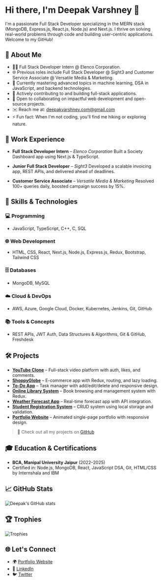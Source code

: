 # Hi there, I'm Deepak Varshney 👋

I'm a passionate Full Stack Developer specializing in the MERN stack (MongoDB, Express.js, React.js, Node.js) and Next.js. I thrive on solving real-world problems through code and building user-centric applications. Welcome to my GitHub!

## 🚀 About Me

* 👨‍💻 Full Stack Developer Intern @ Elenco Corporation.
* 🌐 Previous roles include Full Stack Developer @ Sight3 and Customer Service Associate @ Versatile Media & Marketing.
* 🌱 Currently mastering advanced topics in machine learning, DSA in JavaScript, and backend technologies.
* 🔧 Actively contributing to and building full-stack applications.
* 👯 Open to collaborating on impactful web development and open-source projects.
* ✉️ Reach me at: [deepakvarshney.com@gmail.com](mailto:deepakvarshney.com@gmail.com)
* ⚡ Fun fact: When I'm not coding, you'll find me hiking or exploring nature.

## 💼 Work Experience

* **Full Stack Developer Intern** – *Elenco Corporation*
  Built a Society Dashboard app using Next.js & TypeScript.

* **Junior Full Stack Developer** – *Sight3*
  Developed a scalable invoicing app, REST APIs, and delivered ahead of deadlines.

* **Customer Service Associate** – *Versatile Media & Marketing*
  Resolved 100+ queries daily, boosted campaign success by 15%.

## 🧠 Skills & Technologies

### 💻 Programming

* JavaScript, TypeScript, C++, C, SQL

### 🌐 Web Development

* HTML, CSS, React, Next.js, Node.js, Express.js, Redux, Bootstrap, Tailwind CSS

### 🗄️ Databases

* MongoDB, MySQL

### ☁️ Cloud & DevOps

* AWS, Azure, Google Cloud, Docker, Kubernetes, Jenkins, Git, GitHub

### 📚 Tools & Concepts

* REST APIs, JWT Auth, Data Structures & Algorithms, Git & GitHub, Freshdesk

## 🛠️ Projects

* **[YouTube Clone](https://youtubefrontend-seven.vercel.app)** – Full-stack video platform with auth, likes, and comments.
* **[ShoppyGlobe](https://react-kanban-kappa.vercel.app)** – E-commerce app with Redux, routing, and lazy loading.
* **[To-Do App](https://todo-app-link.vercel.app)** – Task manager with add/edit/delete and responsive design.
* **[Online Library System](https://online-library-rust-three.vercel.app)** – Book browsing and management system with Redux.
* **[Weather Forecast App](https://weather-app-tawny-kappa-39.vercel.app)** – Real-time forecast app with API integration.
* **[Student Registration System](https://student-registartion.vercel.app)** – CRUD system using local storage and validation.
* **[Portfolio Website](https://deepakvarshney.vercel.app)** – Animated single-page portfolio with responsive design.

> 📁 Check out all my projects on [GitHub](https://github.com/Deepak-Varshney)

## 🎓 Education & Certifications

* **BCA, Manipal University Jaipur** (2022–2025)
* Certified in: Node.js, MongoDB, React, JavaScript DSA, Git, HTML/CSS by Internshala and IBM

## 📈 GitHub Stats

![Deepak's GitHub stats](https://github-readme-stats.vercel.app/api?username=Deepak-Varshney\&show_icons=true\&theme=radical)

## 🏆 Trophies

![Trophies](https://github-profile-trophy.vercel.app/?username=Deepak-Varshney\&theme=radical)

## 🌐 Let's Connect

* 🌍 [Portfolio Website](https://deepakvarshney.vercel.app)
* 🔗 [LinkedIn](https://www.linkedin.com/in/deepak-varshney)
* 🐦 [Twitter](https://twitter.com/DeepakVarshney)
<!-- aGV0aWh1aGVib2RhQGRjcGEubmV0-->
